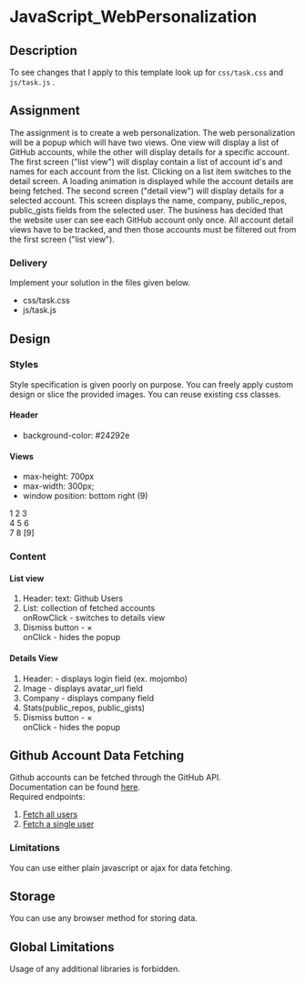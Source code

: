 # JavaScript_WebPersonalization

## Description
To see changes that I apply to this template look up for `css/task.css` and `js/task.js` .

## Assignment
The assignment is to create a web personalization. The web personalization will be a popup which will have two views.
One view will display a list of GitHub accounts, while the other will display details for a specific account. 
The first screen ("list view") will display contain a list of account id's and names for each account from the list. Clicking on a list item switches to the detail screen. A loading animation is displayed while the account details are being fetched.
The second screen ("detail view") will display details for a selected account. This screen displays the name, company, public_repos, public_gists fields from the selected user.
The business has decided that the website user can see each GitHub account only once. All account detail views have to be tracked, and then those accounts must be filtered out from the first screen ("list view").

### Delivery
Implement your solution in the files given below.	
-	css/task.css
-	js/task.js

## Design
### Styles
Style specification is given poorly on purpose. You can freely apply custom design or slice the provided images. 
You can reuse existing css classes.

#### Header   
-    background-color: #24292e    

#### Views  
-	max-height: 700px    
-	max-width: 300px;   
-	window position: bottom right (9)

1  2  3   
4  5  6   
7  8 [9]    

### Content
#### List view

1.	Header:	
	text: Github Users	
2.	List: collection of fetched accounts    
	onRowClick - switches to details view    
3. Dismiss button - ×   
	onClick - hides the popup   

#### Details View
1. Header: - displays login field (ex. mojombo)
2. Image - displays avatar_url field
3. Company - displays company field
4. Stats(public_repos, public_gists)
5. Dismiss button - ×    
	onClick - hides the popup

##    Github Account Data Fetching
Github accounts can be fetched through the GitHub API.    
Documentation can be found [here](https://developer.github.com/v3/users/).    
Required endpoints:   
1. [Fetch all users](https://developer.github.com/v3/users/#get-all-users)   
2. [Fetch a single user](https://developer.github.com/v3/users/#get-a-single-user)    

###    Limitations
You can use either plain javascript or ajax for data fetching.

##    Storage
You can use any browser method for storing data.

##    Global Limitations
Usage of any additional libraries is forbidden.
